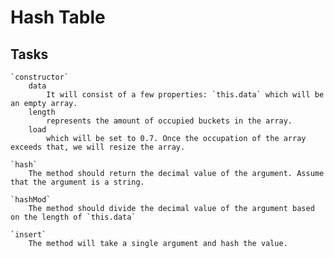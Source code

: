# Hash Table

## Tasks
    `constructor`
        data
            It will consist of a few properties: `this.data` which will be an empty array.
        length
            represents the amount of occupied buckets in the array.
        load
            which will be set to 0.7. Once the occupation of the array exceeds that, we will resize the array.

    `hash`
        The method should return the decimal value of the argument. Assume that the argument is a string.

    `hashMod`
        The method should divide the decimal value of the argument based on the length of `this.data`

    `insert`
        The method will take a single argument and hash the value.
